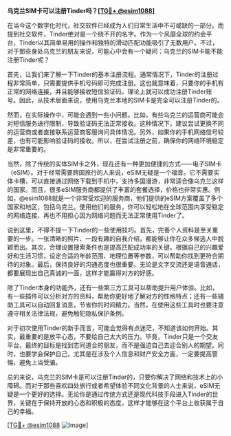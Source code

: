 **乌克兰SIM卡可以注册Tinder吗？[[TG💪+ @esim1088](https://t.me/s/esim1088)]**

在当今这个数字化时代，社交软件已经成为人们日常生活中不可或缺的一部分。而提到社交软件，Tinder绝对是一个绕不开的名字。作为一个风靡全球的约会平台，Tinder以其简单易用的操作和独特的滑动匹配功能吸引了无数用户。不过，对于那些身处乌克兰的朋友来说，可能心中会有一个疑问：乌克兰的SIM卡能不能注册Tinder呢？

首先，让我们来了解一下Tinder的基本注册流程。通常情况下，Tinder的注册过程非常简单，只需要提供手机号码即可完成注册。这也就意味着，只要你的手机有正常的网络连接，并且能够接收短信验证码，理论上就可以成功注册Tinder账号。因此，从技术层面来说，使用乌克兰本地的SIM卡是完全可以注册Tinder的。

然而，在实际操作中，可能会遇到一些小问题。比如，有些乌克兰的运营商可能会对短信服务进行限制，导致验证码无法正常接收。这种情况下，建议尝试更换不同的运营商或者直接联系运营商客服询问具体情况。另外，如果你的手机网络信号较差，也有可能影响验证码的接收。所以，在尝试注册之前，确保你的网络环境稳定是非常重要的。

当然，除了传统的实体SIM卡之外，现在还有一种更加便捷的方式——电子SIM卡（eSIM）。对于经常需要跨国旅行的人来说，eSIM无疑是一个福音。它不需要实体卡槽，可以直接通过网络下载到手机中，支持多国漫游，非常适合像乌克兰这样的国家。而且，很多eSIM服务商都提供了丰富的套餐选择，价格也非常实惠。例如，@esim1088就是一个非常受欢迎的服务商，他们提供的eSIM方案覆盖了多个国家和地区，包括乌克兰。使用他们的服务，你可以轻松地在全球范围内享受稳定的网络连接，再也不用担心因为网络问题而无法正常使用Tinder了。

说到这里，不得不提一下Tinder的一些使用技巧。首先，完善个人资料是至关重要的一步。一张清晰的照片、一段有趣的自我介绍，都能够让你在众多候选人中脱颖而出。其次，合理设置搜索条件也是提高匹配成功率的关键。根据自己的兴趣爱好和生活习惯，设定合适的年龄范围、地理位置等参数，可以帮助你找到更符合期待的对象。最后，保持良好的沟通态度也很重要。无论是文字交流还是语音通话，都要展现出自己真诚的一面，这样才能赢得对方的好感。

除了Tinder本身的功能外，还有一些第三方工具可以帮助提升用户体验。比如，有一些插件可以分析对方的资料，帮助你更好地了解对方的性格特点；还有一些辅助工具可以自动回复消息，节省你的时间精力。当然，在使用这些工具时也要注意遵守相关法律法规，避免触犯隐私保护条例。

对于初次使用Tinder的新手而言，可能会觉得有点迷茫，不知道该如何开始。其实，最重要的是放平心态，不要给自己太大的压力。毕竟，Tinder只是一个交友平台，最终的目标是找到志同道合的朋友，而不是强迫自己去迎合别人的期望。同时，也要学会保护自己，尤其是在涉及个人信息和财产安全方面，一定要提高警惕，避免上当受骗。

总的来说，乌克兰的SIM卡是可以注册Tinder的，只要你解决了网络和技术上的小障碍。而对于那些喜欢四处旅行或者希望体验不同文化背景的人士来说，eSIM无疑是一个更好的选择。无论你是通过传统方式还是现代科技手段进入Tinder的世界，关键在于保持开放的心态和积极的态度，这样才能够在这个平台上收获属于自己的幸福。

[[TG💪+ @esim1088](https://t.me/s/esim1088) ![Image](https://i.postimg.cc/4NQfJmqS/Snipaste-2025-05-13-00-14-12.png)]